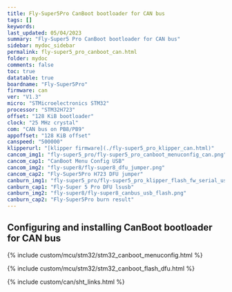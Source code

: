 ```yaml
---
title: Fly-Super5Pro CanBoot bootloader for CAN bus
tags: []
keywords: 
last_updated: 05/04/2023
summary: "Fly-Super5 Pro CanBoot bootloader for CAN bus"
sidebar: mydoc_sidebar
permalink: fly-super5_pro_canboot_can.html
folder: mydoc
comments: false
toc: true
datatable: true
boardname: "Fly-Super5Pro"
firmware: can
ver: "V1.3" 
micro: "STMicroelectronics STM32"
processor: "STM32H723"
offset: "128 KiB bootloader"
clock: "25 MHz crystal"
com: "CAN bus on PB8/PB9"
appoffset: "128 KiB offset"
canspeed: "500000"
klipperurl: "[klipper firmware](./fly-super5_pro_klipper_can.html)"
cancom_img1: "fly-super5_pro/fly-super5_pro_canboot_menuconfig_can.png"
cancom_cap1: "CanBoot Menu Config USB"
cancom_img2: "fly-super8/fly-super8_dfu_jumper.png"
cancom_cap2: "Fly-Super5Pro H723 DFU jumper"
canburn_img1: "fly-super5_pro/fly-super5_pro_klipper_flash_fw_serial_usb.png"
canburn_cap1: "Fly-Super 5 Pro DFU lsusb"
canburn_img2: "fly-super8/fly-super8_canbus_usb_flash.png"
canburn_cap2: "Fly-Super5Pro burn result"
---
```


## Configuring and installing CanBoot bootloader for CAN bus

{% include custom/mcu/stm32/stm32_canboot_menuconfig.html %}

{% include custom/mcu/stm32/stm32_canboot_flash_dfu.html  %}

{% include custom/can/sht_links.html %}